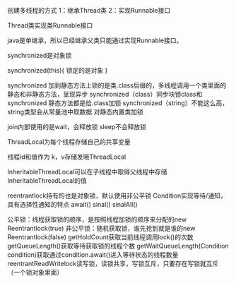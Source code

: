 创建多线程的方式
1：继承Thread类
2：实现Runnable接口

Thread类实现类Runnable接口

java是单继承，所以已经继承父类只能通过实现Runnable接口。

synchronized是对象锁

synchronized(this){
锁定的是对象
}

synchronized 加到静态方法上锁的是类.class后缀的，多线程调用一个类里面的静态和非静态方法，呈现异步
synchronized（class）同步块锁class和synchronized 静态方法都是给.class加锁
synchronized（string）不能这么高，string类型会从常量池中取数据
对静态内置类加锁

join内部使用的是wait，会释放锁 sleep不会释放锁

ThreadLocal为每个线程存储自己的共享变量

线程id和值作为 k，v存储发哦ThreadLocal

InheritableThreadLocal可以在子线程中取得父线程中存储InheritableThreadLocal的值

reentrantlock持有的也是对象锁，默认使用非公平锁
Condition实现等待/通知，具有选择性通知的特点 await()
sinal() sinalAll()

公平锁：线程获取锁的顺序，是按照线程加锁的顺序来分配的new Reentrantlock(true)
非公平锁：随机获取锁，谁先抢到就是谁的new Reentrantlock(false)
getHoldCount获取当前线程调用lock()的次数
getQueueLength()获取等待获取锁的线程个数
getWaitQueueLength(Condition condition)获取通过condition.await()进入等待状态的线程数量
reentrantReadWritelock读写锁，读锁共享，写锁互斥，只要存在写锁就互斥（一个锁对象里面）